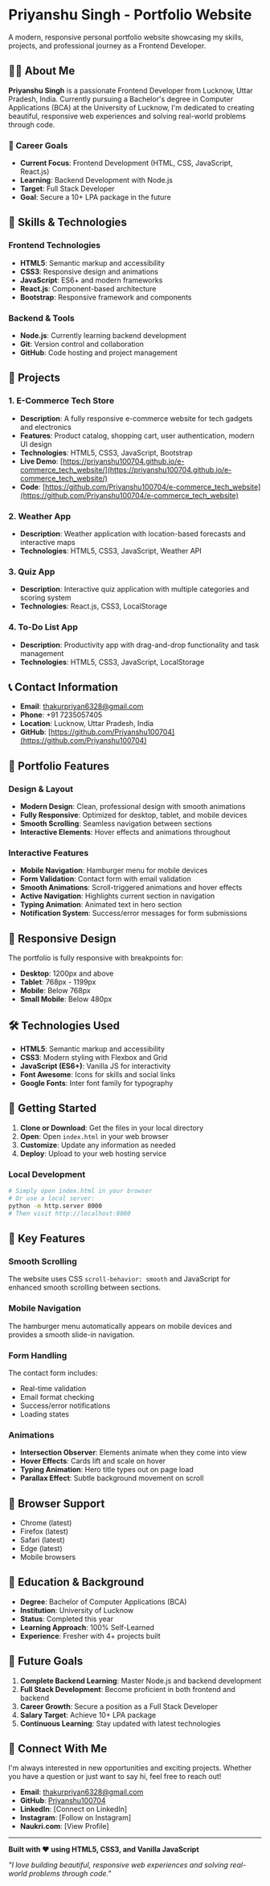 # Priyanshu Singh - Portfolio Website

A modern, responsive personal portfolio website showcasing my skills, projects, and professional journey as a Frontend Developer.

## 👨‍💻 About Me

**Priyanshu Singh** is a passionate Frontend Developer from Lucknow, Uttar Pradesh, India. Currently pursuing a Bachelor's degree in Computer Applications (BCA) at the University of Lucknow, I'm dedicated to creating beautiful, responsive web experiences and solving real-world problems through code.

### 🎯 Career Goals
- **Current Focus**: Frontend Development (HTML, CSS, JavaScript, React.js)
- **Learning**: Backend Development with Node.js
- **Target**: Full Stack Developer
- **Goal**: Secure a 10+ LPA package in the future

## 🚀 Skills & Technologies

### Frontend Technologies
- **HTML5**: Semantic markup and accessibility
- **CSS3**: Responsive design and animations
- **JavaScript**: ES6+ and modern frameworks
- **React.js**: Component-based architecture
- **Bootstrap**: Responsive framework and components

### Backend & Tools
- **Node.js**: Currently learning backend development
- **Git**: Version control and collaboration
- **GitHub**: Code hosting and project management

## 📁 Projects

### 1. E-Commerce Tech Store
- **Description**: A fully responsive e-commerce website for tech gadgets and electronics
- **Features**: Product catalog, shopping cart, user authentication, modern UI design
- **Technologies**: HTML5, CSS3, JavaScript, Bootstrap
- **Live Demo**: [https://priyanshu100704.github.io/e-commerce_tech_website/](https://priyanshu100704.github.io/e-commerce_tech_website/)
- **Code**: [https://github.com/Priyanshu100704/e-commerce_tech_website](https://github.com/Priyanshu100704/e-commerce_tech_website)

### 2. Weather App
- **Description**: Weather application with location-based forecasts and interactive maps
- **Technologies**: HTML5, CSS3, JavaScript, Weather API

### 3. Quiz App
- **Description**: Interactive quiz application with multiple categories and scoring system
- **Technologies**: React.js, CSS3, LocalStorage

### 4. To-Do List App
- **Description**: Productivity app with drag-and-drop functionality and task management
- **Technologies**: HTML5, CSS3, JavaScript, LocalStorage

## 📞 Contact Information

- **Email**: thakurpriyan6328@gmail.com
- **Phone**: +91 7235057405
- **Location**: Lucknow, Uttar Pradesh, India
- **GitHub**: [https://github.com/Priyanshu100704](https://github.com/Priyanshu100704)

## 🎨 Portfolio Features

### Design & Layout
- **Modern Design**: Clean, professional design with smooth animations
- **Fully Responsive**: Optimized for desktop, tablet, and mobile devices
- **Smooth Scrolling**: Seamless navigation between sections
- **Interactive Elements**: Hover effects and animations throughout

### Interactive Features
- **Mobile Navigation**: Hamburger menu for mobile devices
- **Form Validation**: Contact form with email validation
- **Smooth Animations**: Scroll-triggered animations and hover effects
- **Active Navigation**: Highlights current section in navigation
- **Typing Animation**: Animated text in hero section
- **Notification System**: Success/error messages for form submissions

## 📱 Responsive Design

The portfolio is fully responsive with breakpoints for:
- **Desktop**: 1200px and above
- **Tablet**: 768px - 1199px
- **Mobile**: Below 768px
- **Small Mobile**: Below 480px

## 🛠️ Technologies Used

- **HTML5**: Semantic markup and accessibility
- **CSS3**: Modern styling with Flexbox and Grid
- **JavaScript (ES6+)**: Vanilla JS for interactivity
- **Font Awesome**: Icons for skills and social links
- **Google Fonts**: Inter font family for typography

## 🚀 Getting Started

1. **Clone or Download**: Get the files in your local directory
2. **Open**: Open `index.html` in your web browser
3. **Customize**: Update any information as needed
4. **Deploy**: Upload to your web hosting service

### Local Development
```bash
# Simply open index.html in your browser
# Or use a local server:
python -m http.server 8000
# Then visit http://localhost:8000
```

## 🎯 Key Features

### Smooth Scrolling
The website uses CSS `scroll-behavior: smooth` and JavaScript for enhanced smooth scrolling between sections.

### Mobile Navigation
The hamburger menu automatically appears on mobile devices and provides a smooth slide-in navigation.

### Form Handling
The contact form includes:
- Real-time validation
- Email format checking
- Success/error notifications
- Loading states

### Animations
- **Intersection Observer**: Elements animate when they come into view
- **Hover Effects**: Cards lift and scale on hover
- **Typing Animation**: Hero title types out on page load
- **Parallax Effect**: Subtle background movement on scroll

## 🔧 Browser Support

- Chrome (latest)
- Firefox (latest)
- Safari (latest)
- Edge (latest)
- Mobile browsers

## 📝 Education & Background

- **Degree**: Bachelor of Computer Applications (BCA)
- **Institution**: University of Lucknow
- **Status**: Completed this year
- **Learning Approach**: 100% Self-Learned
- **Experience**: Fresher with 4+ projects built

## 🎯 Future Goals

1. **Complete Backend Learning**: Master Node.js and backend development
2. **Full Stack Development**: Become proficient in both frontend and backend
3. **Career Growth**: Secure a position as a Full Stack Developer
4. **Salary Target**: Achieve 10+ LPA package
5. **Continuous Learning**: Stay updated with latest technologies

## 🤝 Connect With Me

I'm always interested in new opportunities and exciting projects. Whether you have a question or just want to say hi, feel free to reach out!

- **Email**: thakurpriyan6328@gmail.com
- **GitHub**: [Priyanshu100704](https://github.com/Priyanshu100704)
- **LinkedIn**: [Connect on LinkedIn]
- **Instagram**: [Follow on Instagram]
- **Naukri.com**: [View Profile]

---

**Built with ❤️ using HTML5, CSS3, and Vanilla JavaScript**

*"I love building beautiful, responsive web experiences and solving real-world problems through code."* 